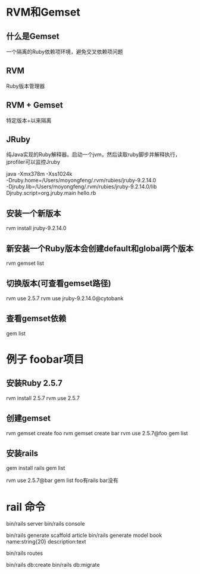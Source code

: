 # RVM和Gemset

## 什么是Gemset
一个隔离的Ruby依赖项环境，避免交叉依赖项问题

## RVM
Ruby版本管理器

## RVM + Gemset
特定版本+以来隔离

## JRuby
纯Java实现的Ruby解释器。启动一个jvm，然后读取ruby脚步并解释执行，jprofiler可以监控Jruby

java -Xmx378m -Xss1024k \
-Druby.home=/Users/moyongfeng/.rvm/rubies/jruby-9.2.14.0 \
-Djruby.lib=/Users/moyongfeng/.rvm/rubies/jruby-9.2.14.0/lib \
Djruby.script=org.jruby.main hello.rb

## 安装一个新版本
rvm install jruby-9.2.14.0

## 新安装一个Ruby版本会创建default和global两个版本
rvm gemset list

## 切换版本(可查看gemset路径)
rvm use 2.5.7
rvm use jruby-9.2.14.0@cytobank

## 查看gemset依赖
gem list

# 例子 foobar项目
## 安装Ruby 2.5.7
rvm install 2.5.7
rvm use 2.5.7

## 创建gemset
rvm gemset create foo
rvm gemset create bar
rvm use 2.5.7@foo
gem list

## 安装rails
gem install rails
gem list

rvm use 2.5.7@bar
gem list
foo有rails bar没有

# rail 命令
bin/rails server
bin/rails console

bin/rails generate scaffold article
bin/rails generate model book name:string{20} description:text

bin/rails routes

bin/rails db:create
bin/rails db:migrate